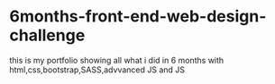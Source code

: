 ﻿# 6months-front-end-web-design-challenge
this is my portfolio showing all what i did in 6 months with html,css,bootstrap,SASS,advvanced JS and JS
